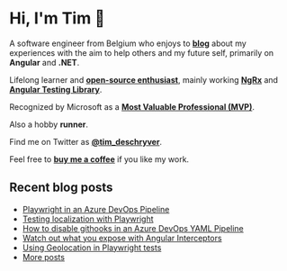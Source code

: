 # Hi, I'm Tim 👋

A software engineer from Belgium who enjoys to **[blog](https://timdeschryver.dev/blog)** about
my experiences with the aim to help others and my future self, primarily on
**Angular** and **.NET**.

Lifelong learner and **[open-source enthusiast](https://github.com/timdeschryver)**, mainly working **[NgRx](https://ngrx.io/)** and **[Angular Testing Library](https://testing-library.com/docs/angular-testing-library/)**.

Recognized by Microsoft as a **[Most Valuable Professional (MVP)](https://mvp.microsoft.com/en-us/PublicProfile/5004452?fullName=Tim%20Deschryver)**.

Also a hobby **runner**.

Find me on Twitter as **[@tim_deschryver](https://timdeschryver.dev/twitter)**.

Feel free to **[buy me a coffee](https://ko-fi.com/timdeschryver)** if you like my work.

<!-- prettier-ignore-start -->
<!-- BLOG:START -->

## Recent blog posts

- [Playwright in an Azure DevOps Pipeline](https://timdeschryver.dev/blog/playwright-in-an-azure-devops-pipeline)
- [Testing localization with Playwright](https://timdeschryver.dev/blog/testing-localization-with-playwright)
- [How to disable githooks in an Azure DevOps YAML Pipeline](https://timdeschryver.dev/blog/how-to-disable-githooks-in-an-azure-devops-yaml-pipeline)
- [Watch out what you expose with Angular Interceptors](https://timdeschryver.dev/blog/watch-out-what-you-expose-with-angular-interceptors)
- [Using Geolocation in Playwright tests](https://timdeschryver.dev/blog/using-geolocation-in-playwright-tests)
- [More posts](https://timdeschryver.dev/blog)

<!-- BLOG:END -->
<!-- prettier-ignore-end -->
